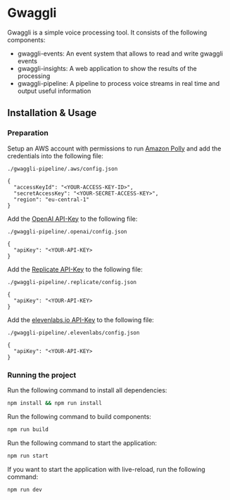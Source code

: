 # Gwaggli

Gwaggli is a simple voice processing tool. It consists of the following components:

-   gwaggli-events: An event system that allows to read and write gwaggli events
-   gwaggli-insights: A web application to show the results of the processing
-   gwaggli-pipeline: A pipeline to process voice streams in real time and output useful information

## Installation & Usage

### Preparation

Setup an AWS account with permissions to run [Amazon Polly](https://aws.amazon.com/de/polly/) and add the credentials into the following file:

```
./gwaggli-pipeline/.aws/config.json

{
  "accessKeyId": "<YOUR-ACCESS-KEY-ID>",
  "secretAccessKey": "<YOUR-SECRET-ACCESS-KEY>",
  "region": "eu-central-1"
}
```

Add the [OpenAI API-Key](https://platform.openai.com/account/api-keys) to the following file:

```
./gwaggli-pipeline/.openai/config.json

{
  "apiKey": "<YOUR-API-KEY>
}
```

Add the [Replicate API-Key](https://replicate.ai/) to the following file:

```
./gwaggli-pipeline/.replicate/config.json

{
  "apiKey": "<YOUR-API-KEY>
}
```

Add the [elevenlabs.io API-Key](https://elevenlabs.io/) to the following file:

```
./gwaggli-pipeline/.elevenlabs/config.json

{
  "apiKey": "<YOUR-API-KEY>
}
```

### Running the project

Run the following command to install all dependencies:

```bash
npm install && npm run install
```

Run the following command to build components:

```bash
npm run build
```

Run the following command to start the application:

```bash
npm run start
```

If you want to start the application with live-reload, run the following command:

```bash
npm run dev
```

